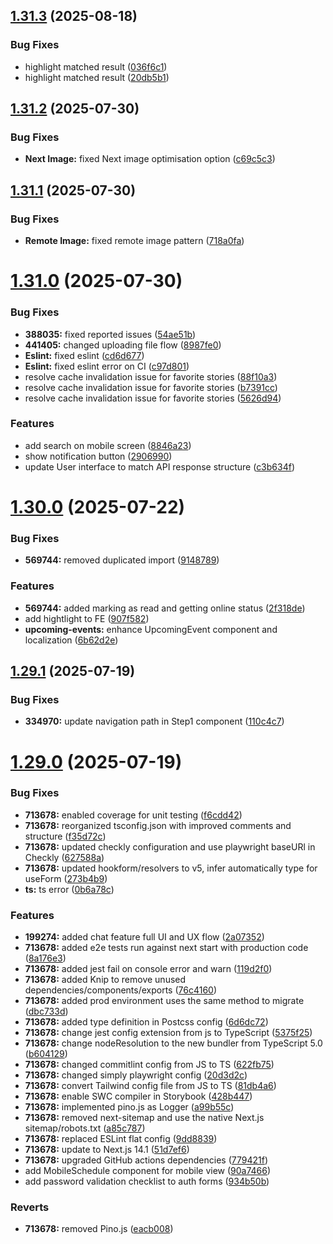 ## [1.31.3](https://github.com/hulib-engineering/hulib/compare/v1.31.2...v1.31.3) (2025-08-18)


### Bug Fixes

* highlight matched result ([036f6c1](https://github.com/hulib-engineering/hulib/commit/036f6c15d40839cfab84909b7c3dc0bfdafe38ec))
* highlight matched result ([20db5b1](https://github.com/hulib-engineering/hulib/commit/20db5b199fbc30efe78fae4141ce07c764af2cbc))

## [1.31.2](https://github.com/hulib-engineering/hulib/compare/v1.31.1...v1.31.2) (2025-07-30)


### Bug Fixes

* **Next Image:** fixed Next image optimisation option ([c69c5c3](https://github.com/hulib-engineering/hulib/commit/c69c5c33e53308b6b4f86b7633aa15111a43d4f6))

## [1.31.1](https://github.com/hulib-engineering/hulib/compare/v1.31.0...v1.31.1) (2025-07-30)


### Bug Fixes

* **Remote Image:** fixed remote image pattern ([718a0fa](https://github.com/hulib-engineering/hulib/commit/718a0fa3a1a81ba06870231c305f9e6972696574))

# [1.31.0](https://github.com/hulib-engineering/hulib/compare/v1.30.0...v1.31.0) (2025-07-30)


### Bug Fixes

* **388035:** fixed reported issues ([54ae51b](https://github.com/hulib-engineering/hulib/commit/54ae51b62225d273a4d3f68cb32b92b78343a5f2))
* **441405:** changed uploading file flow ([8987fe0](https://github.com/hulib-engineering/hulib/commit/8987fe07cd039be6b9f32f18355416cffc3e20e3))
* **Eslint:** fixed eslint ([cd6d677](https://github.com/hulib-engineering/hulib/commit/cd6d677e821517df668f37de193d5ca16fee4772))
* **Eslint:** fixed eslint error on CI ([c97d801](https://github.com/hulib-engineering/hulib/commit/c97d8019c7c2c42c4c222bfdffae509783eba058))
* resolve cache invalidation issue for favorite stories ([88f10a3](https://github.com/hulib-engineering/hulib/commit/88f10a3b7408d52835782230e60cc770c78e7952))
* resolve cache invalidation issue for favorite stories ([b7391cc](https://github.com/hulib-engineering/hulib/commit/b7391cc7b443f4fa90f19af79eb95b883eb64a81))
* resolve cache invalidation issue for favorite stories ([5626d94](https://github.com/hulib-engineering/hulib/commit/5626d94326335ac880ad9d47608cb3e61f56e8e1))


### Features

* add search on mobile screen ([8846a23](https://github.com/hulib-engineering/hulib/commit/8846a2388cb6b5b1a56c7a1528f31e7bee8c9c17))
* show notification button ([2906990](https://github.com/hulib-engineering/hulib/commit/29069907a5ab7db087ef9e0b0e8db16b0ee0bffa))
* update User interface to match API response structure ([c3b634f](https://github.com/hulib-engineering/hulib/commit/c3b634fe9058acc49d56cd75997ded911fd1099b))

# [1.30.0](https://github.com/hulib-engineering/hulib/compare/v1.29.1...v1.30.0) (2025-07-22)


### Bug Fixes

* **569744:** removed duplicated import ([9148789](https://github.com/hulib-engineering/hulib/commit/9148789c9217e1ed029f2776ec4cb12069b3a858))


### Features

* **569744:** added marking as read and getting online status ([2f318de](https://github.com/hulib-engineering/hulib/commit/2f318de0e6bf072b54454178383053777d05e919))
* add hightlight to FE ([907f582](https://github.com/hulib-engineering/hulib/commit/907f5822d96d85961d953382f6c281949bab3b4a))
* **upcoming-events:** enhance UpcomingEvent component and localization ([6b62d2e](https://github.com/hulib-engineering/hulib/commit/6b62d2ed961e001538a7d56d25ac337d84ed2acb))

## [1.29.1](https://github.com/hulib-engineering/hulib/compare/v1.29.0...v1.29.1) (2025-07-19)


### Bug Fixes

* **334970:** update navigation path in Step1 component ([110c4c7](https://github.com/hulib-engineering/hulib/commit/110c4c7f27117c29a3c22e978dc513349d9ed6b1))

# [1.29.0](https://github.com/hulib-engineering/hulib/compare/v1.28.0...v1.29.0) (2025-07-19)


### Bug Fixes

* **713678:** enabled coverage for unit testing ([f6cdd42](https://github.com/hulib-engineering/hulib/commit/f6cdd425775be9e086925207b2df9b8eeea83341))
* **713678:** reorganized tsconfig.json with improved comments and structure ([f35d72c](https://github.com/hulib-engineering/hulib/commit/f35d72cf6ff3f51f1355e28ff02b2991d0cba6cd))
* **713678:** updated checkly configuration and use playwright baseURl in Checkly ([627588a](https://github.com/hulib-engineering/hulib/commit/627588a08d98671de19a584be8b8254af115ae6b))
* **713678:** updated hookform/resolvers to v5, infer automatically type for useForm ([273b4b9](https://github.com/hulib-engineering/hulib/commit/273b4b9f720fd473121abb1b0861d25bf08d6d7e))
* **ts:** ts error ([0b6a78c](https://github.com/hulib-engineering/hulib/commit/0b6a78c3d8eaf735f7a6234766ba1e652de44831))


### Features

* **199274:** added chat feature full UI and UX flow ([2a07352](https://github.com/hulib-engineering/hulib/commit/2a07352fd7acfc17933cbcc364f5542cded2de56))
* **713678:** added e2e tests run against next start with production code ([8a176e3](https://github.com/hulib-engineering/hulib/commit/8a176e3bb508ada18d4e81093ccc640d83eabb08))
* **713678:** added jest fail on console error and warn ([119d2f0](https://github.com/hulib-engineering/hulib/commit/119d2f09c98adaa04ee534aa40b6b9bb2da3e5b9))
* **713678:** added Knip to remove unused dependencies/components/exports ([76c4160](https://github.com/hulib-engineering/hulib/commit/76c416040fea52759f175af8fc67fd2628153186))
* **713678:** added prod environment uses the same method to migrate ([dbc733d](https://github.com/hulib-engineering/hulib/commit/dbc733d11127338ee033f5c8dd976613da7743e9))
* **713678:** added type definition in Postcss config ([6d6dc72](https://github.com/hulib-engineering/hulib/commit/6d6dc72054425e06b72a67013cd5a391e9bf55fa))
* **713678:** change jest config extension from js to TypeScript ([5375f25](https://github.com/hulib-engineering/hulib/commit/5375f254b19cab0742b59087ae3e969e2bcbf590))
* **713678:** change nodeResolution to the new bundler from TypeScript 5.0 ([b604129](https://github.com/hulib-engineering/hulib/commit/b60412975306528d162fcb95e42f7052a8a172df))
* **713678:** changed commitlint config from JS to TS ([622fb75](https://github.com/hulib-engineering/hulib/commit/622fb75e3c4f1a49e8aa4804a40020d175a82e02))
* **713678:** changed simply playwright config ([20d3d2c](https://github.com/hulib-engineering/hulib/commit/20d3d2c81218f09288877d32f77b74267bc09424))
* **713678:** convert Tailwind config file from JS to TS ([81db4a6](https://github.com/hulib-engineering/hulib/commit/81db4a62f222cdeb6d88cce38c90c51f73032673))
* **713678:** enable SWC compiler in Storybook ([428b447](https://github.com/hulib-engineering/hulib/commit/428b4470913542d865dd14ae8bafb8b43df81adf))
* **713678:** implemented pino.js as Logger ([a99b55c](https://github.com/hulib-engineering/hulib/commit/a99b55cc4107e7932c031d831d2c471fa5d77cfd))
* **713678:** removed next-sitemap and use the native Next.js sitemap/robots.txt ([a85c787](https://github.com/hulib-engineering/hulib/commit/a85c787a193c750a3ee4badba8ba236d0f15c888))
* **713678:** replaced ESLint flat config ([9dd8839](https://github.com/hulib-engineering/hulib/commit/9dd8839c673948691e3579b7f8386c4381d4f37a))
* **713678:** update to Next.js 14.1 ([51d7ef6](https://github.com/hulib-engineering/hulib/commit/51d7ef6276ff7d970abf4ad6e2b67c3acd409911))
* **713678:** upgraded GitHub actions dependencies ([779421f](https://github.com/hulib-engineering/hulib/commit/779421fb082e86b5aebb095309bfdaed9e362d8c))
* add MobileSchedule component for mobile view ([90a7466](https://github.com/hulib-engineering/hulib/commit/90a74667a8b5e38abe5959cd28bf635b2f54ce12))
* add password validation checklist to auth forms ([934b50b](https://github.com/hulib-engineering/hulib/commit/934b50b7aafe867733f50707936acd9d3aa29c06))


### Reverts

* **713678:** removed Pino.js ([eacb008](https://github.com/hulib-engineering/hulib/commit/eacb0080e5d43db557717fb19348cb8c4ef5a6da))

